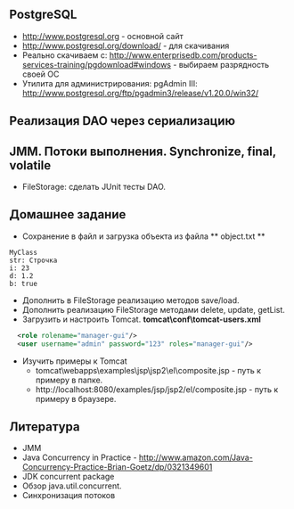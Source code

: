 PostgreSQL
----------

* http://www.postgresql.org - основной сайт
* http://www.postgresql.org/download/ - для скачивания
* Реально скачиваем с: http://www.enterprisedb.com/products-services-training/pgdownload#windows - выбираем разрядность своей ОС
* Утилита для администрирования: pgAdmin III: http://www.postgresql.org/ftp/pgadmin3/release/v1.20.0/win32/



Реализация DAO через сериализацию
---------------------------------


JMM. Потоки выполнения. Synchronize, final, volatile
----------------------------------------------------

*  FileStorage: сделать JUnit тесты DAO.


Домашнее задание
---------------- 
* Сохранение в файл и загрузка объекта из файла
** object.txt ** 
```
MyClass
str: Строчка
i: 23
d: 1.2
b: true
```
* Дополнить в FileStorage реализацию методов save/load.
* Дополнить реализацию FileStorage методами delete, update, getList.
* Загрузить и настроить Tomcat.
**tomcat\conf\tomcat-users.xml**

``` xml
  <role rolename="manager-gui"/>
  <user username="admin" password="123" roles="manager-gui"/>
```
* Изучить примеры к Tomcat
  * tomcat\webapps\examples\jsp\jsp2\el\composite.jsp - путь к примеру в папке.
  * http://localhost:8080/examples/jsp/jsp2/el/composite.jsp - путь к примеру в браузере.




Литература 
----------
* JMM
* Java Concurrency in Practice - http://www.amazon.com/Java-Concurrency-Practice-Brian-Goetz/dp/0321349601
* JDK concurrent package
* Обзор java.util.concurrent.
* Синхронизация потоков